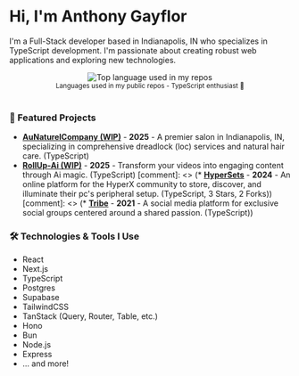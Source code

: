 # Hi, I'm Anthony Gayflor

I'm a Full-Stack developer based in Indianapolis, IN who specializes in TypeScript development. I'm passionate about creating robust web applications and exploring new technologies.

<div align="center">
  <img width="" src="https://github-readme-stats.vercel.app/api/top-langs/?username=anthonyg56&layout=compact&hide_title=1&card_width=300" alt="Top language used in my repos" />
  <br />
  <small>Languages used in my public repos - TypeScript enthusiast 💙</small>
  <br />
  <br />
</div>

### 🚀 Featured Projects

*   **[AuNaturelCompany (WIP)](https://au-naturel-company.vercel.app/)** - **2025** - A premier salon in Indianapolis, IN, specializing in comprehensive dreadlock (loc) services and natural hair care. (TypeScript)
*   **[RollUp-Ai (WIP)](https://rollup-ai.fly.dev)** - **2025** - Transform your videos into engaging content through Ai magic. (TypeScript)
[comment]: <> (*   **[HyperSets](https://hypersets-shadcn.vercel.app/)** - **2024** - An online platform for the HyperX community to store, discover, and illuminate their pc's peripheral setup. (TypeScript, 3 Stars, 2 Forks))
[comment]: <> (*   **[Tribe](https://github.com/anthonyg56/Tribe)** - **2021** - A social media platform for exclusive social groups centered around a shared passion. (TypeScript))

### 🛠️ Technologies & Tools I Use

- React
- Next.js
- TypeScript
- Postgres
- Supabase
- TailwindCSS
- TanStack (Query, Router, Table, etc.)
- Hono
- Bun
- Node.js
- Express
- ... and more!



